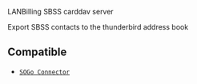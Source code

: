 LANBilling SBSS carddav server

Export SBSS contacts to the thunderbird address book

## Compatible

* [`SOGo Connector`](https://sogo.nu/download.html#/frontends)
